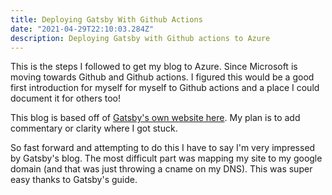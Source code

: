 ```yaml
---
title: Deploying Gatsby With Github Actions
date: "2021-04-29T22:10:03.284Z"
description: Deploying Gatsby with Github actions to Azure
---
```


This is the steps I followed to get my blog to Azure. Since Microsoft is moving towards Github and Github actions. I figured this would be a good first introduction for myself for myself to Github actions and a place I could document it for others too! 

This blog is based off of [Gatsby's own website here](https://www.gatsbyjs.com/docs/how-to/previews-deploys-hosting/deploying-to-azure/). My plan is to add commentary or clarity where I got stuck.

So fast forward and attempting to do this I have to say I'm very impressed by Gatsby's blog. The most difficult part was mapping my site to my google domain (and that was just throwing a cname on my DNS). This was super easy thanks to Gatsby's guide.